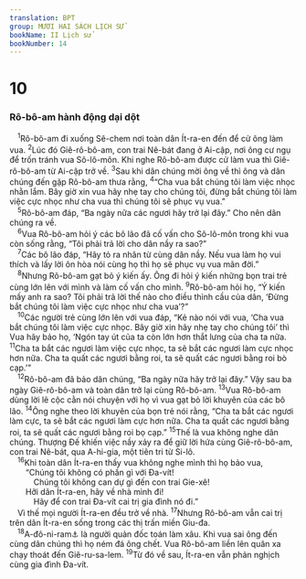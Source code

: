 ```yaml
---
translation: BPT
group: MƯƠI HAI SÁCH LỊCH SỬ
bookName: II Lịch sử 
bookNumber: 14
---
```


<div class="title"><h1>10</h1><h3>Rô-bô-am hành động dại dột</h3></div>
<span class="verse 2su_10_1"> <sup>1</sup>Rô-bô-am đi xuống Sê-chem nơi toàn dân Ít-ra-en đến để cử ông làm vua.</span>
<span class="verse 2su_10_2"><sup>2</sup>Lúc đó Giê-rô-bô-am, con trai Nê-bát đang ở Ai-cập, nơi ông cư ngụ để trốn tránh vua Sô-lô-môn. Khi nghe Rô-bô-am được cử làm vua thì Giê-rô-bô-am từ Ai-cập trở về.</span>
<span class="verse 2su_10_3"><sup>3</sup>Sau khi dân chúng mời ông về thì ông và dân chúng đến gặp Rô-bô-am thưa rằng,</span>
<span class="verse 2su_10_4"><sup>4</sup>“Cha vua bắt chúng tôi làm việc nhọc nhằn lắm. Bây giờ xin vua hãy nhẹ tay cho chúng tôi, đừng bắt chúng tôi làm việc cực nhọc như cha vua thì chúng tôi sẽ phục vụ vua.”<br/></span>
<span class="verse 2su_10_5"> <sup>5</sup>Rô-bô-am đáp, “Ba ngày nữa các ngươi hãy trở lại đây.” Cho nên dân chúng ra về.<br/></span>
<span class="verse 2su_10_6"> <sup>6</sup>Vua Rô-bô-am hỏi ý các bô lão đã cố vấn cho Sô-lô-môn trong khi vua còn sống rằng, “Tôi phải trả lời cho dân nầy ra sao?”<br/></span>
<span class="verse 2su_10_7"> <sup>7</sup>Các bô lão đáp, “Hãy tỏ ra nhân từ cùng dân nầy. Nếu vua làm họ vui thích và lấy lời ôn hòa nói cùng họ thì họ sẽ phục vụ vua mãn đời.”<br/></span>
<span class="verse 2su_10_8"> <sup>8</sup>Nhưng Rô-bô-am gạt bỏ ý kiến ấy. Ông đi hỏi ý kiến những bọn trai trẻ cùng lớn lên với mình và làm cố vấn cho mình.</span>
<span class="verse 2su_10_9"><sup>9</sup>Rô-bô-am hỏi họ, “Ý kiến mấy anh ra sao? Tôi phải trả lời thế nào cho điều thỉnh cầu của dân, ‘Đừng bắt chúng tôi làm việc cực nhọc như cha vua’?”<br/></span>
<span class="verse 2su_10_10"> <sup>10</sup>Các người trẻ cùng lớn lên với vua đáp, “Kẻ nào nói với vua, ‘Cha vua bắt chúng tôi làm việc cực nhọc. Bây giờ xin hãy nhẹ tay cho chúng tôi’ thì Vua hãy bảo họ, ‘Ngón tay út của ta còn lớn hơn thắt lưng của cha ta nữa.</span>
<span class="verse 2su_10_11"><sup>11</sup>Cha ta bắt các ngươi làm việc cực nhọc, ta sẽ bắt các ngươi làm cực nhọc hơn nữa. Cha ta quất các ngươi bằng roi, ta sẽ quất các ngươi bằng roi bò cạp.’”<br/></span>
<span class="verse 2su_10_12"> <sup>12</sup>Rô-bô-am đã bảo dân chúng, “Ba ngày nữa hãy trở lại đây.” Vậy sau ba ngày Giê-rô-bô-am và toàn dân trở lại cùng Rô-bô-am.</span>
<span class="verse 2su_10_13"><sup>13</sup>Vua Rô-bô-am dùng lời lẽ cộc cằn nói chuyện với họ vì vua gạt bỏ lời khuyên của các bô lão.</span>
<span class="verse 2su_10_14"><sup>14</sup>Ông nghe theo lời khuyên của bọn trẻ nói rằng, “Cha ta bắt các ngươi làm cực, ta sẽ bắt các ngươi làm cực hơn nữa. Cha ta quất các ngươi bằng roi, ta sẽ quất các ngươi bằng roi bọ cạp.”</span>
<span class="verse 2su_10_15"><sup>15</sup>Thế là vua không nghe dân chúng. Thượng Đế khiến việc nầy xảy ra để giữ lời hứa cùng Giê-rô-bô-am, con trai Nê-bát, qua A-hi-gia, một tiên tri từ Si-lô.<br/></span>
<span class="verse 2su_10_16"> <sup>16</sup>Khi toàn dân Ít-ra-en thấy vua không nghe mình thì họ bảo vua,<br/>  “Chúng tôi không có phần gì với Đa-vít!<br/>   Chúng tôi không can dự gì đến con trai Gie-xê!<br/>  Hỡi dân Ít-ra-en, hãy về nhà mình đi!<br/>   Hãy để con trai Đa-vít cai trị gia đình nó đi.”<br/> Vì thế mọi người Ít-ra-en đều trở về nhà.</span>
<span class="verse 2su_10_17"><sup>17</sup>Nhưng Rô-bô-am vẫn cai trị trên dân Ít-ra-en sống trong các thị trấn miền Giu-đa.<br/></span>
<span class="verse 2su_10_18"> <sup>18</sup>A-đô-ni-ram<a data-toggle="tooltip" data-placement="bottom" title="Hay “Ha-đô-ram.”">⚓</a> là người quản đốc toán làm xâu. Khi vua sai ông đến cùng dân chúng thì họ ném đá ông chết. Vua Rô-bô-am liền lên quân xa chạy thoát đến Giê-ru-sa-lem.</span>
<span class="verse 2su_10_19"><sup>19</sup>Từ đó về sau, Ít-ra-en vẫn phản nghịch cùng gia đình Đa-vít.<br/></span>
